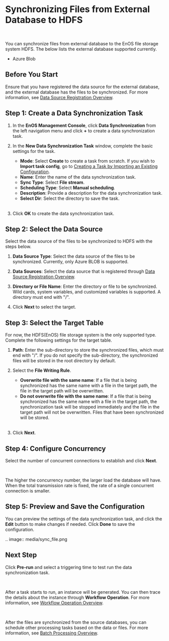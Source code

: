 # Synchronizing Files from External Database to HDFS

<br />

You can synchronize files from external database to the EnOS file storage system HDFS. The below lists the external database supported currently.

- Azure Blob


## Before You Start

Ensure that you have registered the data source for the external database, and the external database has the files to be synchronized. For more information, see [Data Source Registration Overview](../data_source/datasource_overview).


## Step 1: Create a Data Synchronization Task

1. In the **EnOS Management Console**, click **Data Synchronization** from the left navigation menu and click **+** to create a data synchronization task.

2. In the **New Data Synchronization Task** window, complete the basic settings for the task.

   - **Mode**: Select **Create** to create a task from scratch. If you wish to **Import task config**, go to [Creating a Task by Importing an Existing Configuration](importing_existing_config).
   - **Name**: Enter the name of the data synchronization task.
   - **Sync Type**: Select **File stream**.
   - **Scheduling Type**: Select **Manual scheduling**.
   - **Description**: Provide a description for the data synchronization task.
   - **Select Dir**: Select the directory to save the task.

   <br />

3. Click **OK** to create the data synchronization task.


## Step 2: Select the Data Source

Select the data source of the files to be synchronized to HDFS with the steps below.

1. **Data Source Type**: Select the data source of the files to be synchronized. Currently, only Azure BLOB is supported.

2. **Data Sources**: Select the data source that is registered through [Data Source Registration Overview](../data_source/datasource_overview).

3. **Directory or File Name**: Enter the directory or file to be synchronized. Wild cards, system variables, and customized variables is supported. A directory must end with "/".

4. Click **Next** to select the target.


## Step 3: Select the Target Table

For now, the HDFS(EnOS) file storage system is the only supported type. Complete the following settings for the target table.

1. **Path**: Enter the sub-directory to store the synchronized files, which must end with "/". If you do not specify the sub-directory, the synchronized files will be stored in the root directory by default.

2. Select the **File Writing Rule**.
   - **Overwrite file with the same name**: If a file that is being synchronized has the same name with a file in the target path, the file in the target path will be overwritten.
   - **Do not overwrite file with the same name**: If a file that is being synchronized has the same name with a file in the target path, the synchronization task will be stopped immediately and the file in the target path will not be overwritten. Files that have been synchronized will be stored.

   <br />

3. Click **Next**.

## Step 4: Configure Concurrency

Select the number of concurrent connections to establish and click **Next**.

<br />

The higher the concurrency number, the larger load the database will have. When the total transmission rate is fixed, the rate of a single concurrent connection is smaller.

## Step 5: Preview and Save the Configuration

You can preview the settings of the data synchronization task, and click the **Edit** button to make changes if needed. Click **Done** to save the configuration.

.. image:: media/sync_file.png


## Next Step

Click **Pre-run** and select a triggering time to test run the data synchronization task.

<br />

After a task starts to run, an instance will be generated. You can then trace the details about the instance through **Workflow Operation**. For more information, see [Workflow Operation Overview](../data_ide/task_monitor/taskmonitor_overview).

<br />

After the files are synchronized from the source databases, you can schedule other processing tasks based on the data or files. For more information, see [Batch Processing Overview](../data_ide/dataide_overview).
